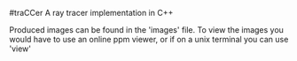 #traCCer
A ray tracer implementation in C++

Produced images can be found in the 'images' file.
To view the images you would have to use an online ppm viewer, or if on a unix terminal you can use 'view'
